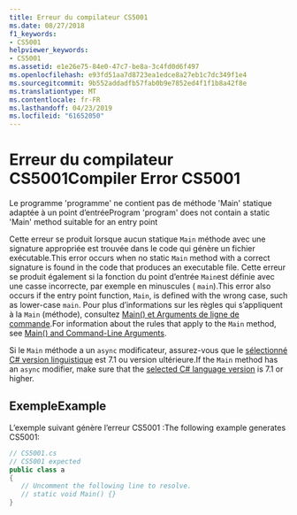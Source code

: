 ```yaml
---
title: Erreur du compilateur CS5001
ms.date: 08/27/2018
f1_keywords:
- CS5001
helpviewer_keywords:
- CS5001
ms.assetid: e1e26e75-84e0-47c7-be8a-3c4fd0d6f497
ms.openlocfilehash: e93fd51aa7d8723ea1edce8a27eb1c7dc349f1e4
ms.sourcegitcommit: 9b552addadfb57fab0b9e7852ed4f1f1b8a42f8e
ms.translationtype: MT
ms.contentlocale: fr-FR
ms.lasthandoff: 04/23/2019
ms.locfileid: "61652050"
---
```

# <a name="compiler-error-cs5001"></a><span data-ttu-id="8ef95-102">Erreur du compilateur CS5001</span><span class="sxs-lookup"><span data-stu-id="8ef95-102">Compiler Error CS5001</span></span>

<span data-ttu-id="8ef95-103">Le programme 'programme' ne contient pas de méthode 'Main' statique adaptée à un point d’entrée</span><span class="sxs-lookup"><span data-stu-id="8ef95-103">Program 'program' does not contain a static 'Main' method suitable for an entry point</span></span>  
  
<span data-ttu-id="8ef95-104">Cette erreur se produit lorsque aucun statique `Main` méthode avec une signature appropriée est trouvée dans le code qui génère un fichier exécutable.</span><span class="sxs-lookup"><span data-stu-id="8ef95-104">This error occurs when no static `Main` method with a correct signature is found in the code that produces an executable file.</span></span> <span data-ttu-id="8ef95-105">Cette erreur se produit également si la fonction du point d’entrée `Main`est définie avec une casse incorrecte, par exemple en minuscules ( `main`).</span><span class="sxs-lookup"><span data-stu-id="8ef95-105">This error also occurs if the entry point function, `Main`, is defined with the wrong case, such as lower-case `main`.</span></span> <span data-ttu-id="8ef95-106">Pour plus d’informations sur les règles qui s’appliquent à la `Main` (méthode), consultez [Main() et Arguments de ligne de commande](../programming-guide/main-and-command-args/index.md).</span><span class="sxs-lookup"><span data-stu-id="8ef95-106">For information about the rules that apply to the `Main` method, see [Main() and Command-Line Arguments](../programming-guide/main-and-command-args/index.md).</span></span>

<span data-ttu-id="8ef95-107">Si le `Main` méthode a un `async` modificateur, assurez-vous que le [sélectionné C# version linguistique](../language-reference/configure-language-version.md) est 7.1 ou version ultérieure.</span><span class="sxs-lookup"><span data-stu-id="8ef95-107">If the `Main` method has an `async` modifier, make sure that the [selected C# language version](../language-reference/configure-language-version.md) is 7.1 or higher.</span></span>

## <a name="example"></a><span data-ttu-id="8ef95-108">Exemple</span><span class="sxs-lookup"><span data-stu-id="8ef95-108">Example</span></span>  
 <span data-ttu-id="8ef95-109">L’exemple suivant génère l’erreur CS5001 :</span><span class="sxs-lookup"><span data-stu-id="8ef95-109">The following example generates CS5001:</span></span>  
  
```csharp  
// CS5001.cs  
// CS5001 expected  
public class a  
{  
   // Uncomment the following line to resolve.  
   // static void Main() {}  
}  
```  
